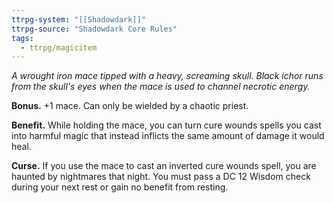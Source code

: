```yaml
---
ttrpg-system: "[[Shadowdark]]"
ttrpg-source: "Shadowdark Core Rules"
tags:
  - ttrpg/magicitem
---
```

*A wrought iron mace tipped with a heavy, screaming skull. Black ichor runs from the skull's eyes when the mace is used to channel necrotic energy.*

**Bonus.** +1 mace. Can only be wielded by a chaotic priest. 

**Benefit.** While holding the mace, you can turn cure wounds spells you cast into harmful magic that instead inflicts the same amount of damage it would heal. 

**Curse.** If you use the mace to cast an inverted cure wounds spell, you are haunted by nightmares that night. You must pass a DC 12 Wisdom check during your next rest or gain no benefit from resting.
